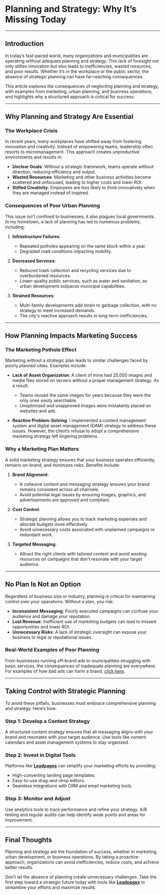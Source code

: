 # Planning and Strategy: Why It’s Missing Today

---

## Introduction

In today’s fast-paced world, many organizations and municipalities are operating without adequate planning and strategy. This lack of foresight not only stifles innovation but also leads to inefficiencies, wasted resources, and poor results. Whether it’s in the workplace or the public sector, the absence of strategic planning can have far-reaching consequences.

This article explores the consequences of neglecting planning and strategy, with examples from marketing, urban planning, and business operations, and highlights why a structured approach is critical for success.

---

## Why Planning and Strategy Are Essential

### The Workplace Crisis
In recent years, many workplaces have shifted away from fostering innovation and creativity. Instead of empowering teams, leadership often resorts to micromanagement. This approach creates unproductive environments and results in:

- **Unclear Goals**: Without a strategic framework, teams operate without direction, reducing efficiency and output.
- **Wasted Resources**: Marketing and other business activities become scattered and unfocused, leading to higher costs and lower ROI.
- **Stifled Creativity**: Employees are less likely to think innovatively when they are managed instead of inspired.

### Consequences of Poor Urban Planning
This issue isn’t confined to businesses; it also plagues local governments. In my hometown, a lack of planning has led to numerous problems, including:

1. **Infrastructure Failures**:
   - Repeated potholes appearing on the same block within a year.
   - Degraded road conditions impacting mobility.

2. **Decreased Services**:
   - Reduced trash collection and recycling services due to overburdened resources.
   - Lower-quality public services, such as water and sanitation, as urban development outpaces municipal capabilities.

3. **Strained Resources**:
   - Multi-family developments add strain to garbage collection, with no strategy to meet increased demands.
   - The city's reactive approach results in long-term inefficiencies.

---

## How Planning Impacts Marketing Success

### The Marketing Pothole Effect
Marketing without a strategic plan leads to similar challenges faced by poorly planned cities. Examples include:

- **Lack of Asset Organization**: 
  A client of mine had 25,000 images and media files stored on servers without a proper management strategy. As a result:
  - Teams reused the same images for years because they were the only ones easily searchable.
  - Unoptimized and unapproved images were mistakenly placed on websites and ads.
  
- **Reactive Problem-Solving**:
  I implemented a content management system and digital asset management (DAM) strategy to address these issues. However, the client’s refusal to adopt a comprehensive marketing strategy left lingering problems.

### Why a Marketing Plan Matters
A solid marketing strategy ensures that your business operates efficiently, remains on-brand, and minimizes risks. Benefits include:

1. **Brand Alignment**:
   - A cohesive content and messaging strategy ensures your brand remains consistent across all channels.
   - Avoid potential legal issues by ensuring images, graphics, and advertisements are approved and compliant.

2. **Cost Control**:
   - Strategic planning allows you to track marketing expenses and allocate budgets more effectively.
   - Avoid unnecessary costs associated with unplanned campaigns or redundant work.

3. **Targeted Messaging**:
   - Attract the right clients with tailored content and avoid wasting resources on campaigns that don’t resonate with your target audience.

---

## No Plan Is Not an Option

Regardless of business size or industry, planning is critical for maintaining control over your operations. Without a plan, you risk:

- **Inconsistent Messaging**: Poorly executed campaigns can confuse your audience and damage your reputation.
- **Lost Revenue**: Inefficient use of marketing budgets can lead to missed opportunities and lower ROI.
- **Unnecessary Risks**: A lack of strategic oversight can expose your business to legal or reputational issues.

### Real-World Examples of Poor Planning
From businesses running off-brand ads to municipalities struggling with basic services, the consequences of inadequate planning are everywhere. For examples of how bad ads can harm a brand, [click here](https://bit.ly/LEadPages).

---

## Taking Control with Strategic Planning

To avoid these pitfalls, businesses must embrace comprehensive planning and strategy. Here’s how:

### Step 1: Develop a Content Strategy
A structured content strategy ensures that all messaging aligns with your brand and resonates with your target audience. Use tools like content calendars and asset management systems to stay organized.

### Step 2: Invest in Digital Tools
Platforms like [**Leadpages**](https://bit.ly/LEadPages) can simplify your marketing efforts by providing:

- High-converting landing page templates.
- Easy-to-use drag-and-drop editors.
- Seamless integrations with CRM and email marketing tools.

### Step 3: Monitor and Adjust
Use analytics tools to track performance and refine your strategy. A/B testing and regular audits can help identify weak points and areas for improvement.

---

## Final Thoughts

Planning and strategy are the foundation of success, whether in marketing, urban development, or business operations. By taking a proactive approach, organizations can avoid inefficiencies, reduce costs, and achieve better results.

Don’t let the absence of planning create unnecessary challenges. Take the first step toward a strategic future today with tools like [**Leadpages**](https://bit.ly/LEadPages) to streamline your efforts and maximize results.
